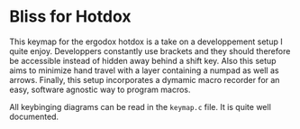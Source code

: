 Bliss for Hotdox
================

This keymap for the ergodox hotdox is a take on a developpement setup I quite
enjoy. Developpers constantly use brackets and they should therefore be
accessible instead of hidden away behind a shift key. Also this setup aims to minimize hand travel with a layer containing a numpad as well as arrows. Finally,
this setup incorporates a dymamic macro recorder for an easy, software agnostic way to program macros.

All keybinging diagrams can be read in the `keymap.c` file. It is quite well documented.
